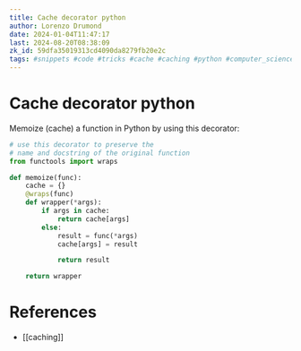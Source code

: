 ```yaml
---
title: Cache decorator python
author: Lorenzo Drumond
date: 2024-01-04T11:47:17
last: 2024-08-20T08:38:09
zk_id: 59dfa35019313cd4090da8279fb20e2c
tags: #snippets #code #tricks #cache #caching #python #computer_science #programming
---
```



# Cache decorator python
Memoize (cache) a function in Python by using this decorator:

```python
# use this decorator to preserve the
# name and docstring of the original function
from functools import wraps

def memoize(func):
    cache = {}
    @wraps(func)
    def wrapper(*args):
        if args in cache:
            return cache[args]
        else:
            result = func(*args)
            cache[args] = result

            return result

    return wrapper
```

# References
- [[caching]]
